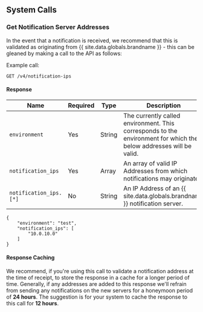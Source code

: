 ## System Calls

### Get Notification Server Addresses

In the event that a notification is received, we recommend that this is validated as originating from {{ site.data.globals.brandname }} - this can be gleaned by making a call to the API as follows:

Example call:

```
GET /v4/notification-ips
```

#### Response

Name | Required | Type | Description
--- | --- | --- | ---
`environment` | Yes | String | The currently called environment. This corresponds to the environment for which the below addresses will be valid.
`notification_ips` | Yes | Array | An array of valid IP Addresses from which notifications may originate.
`notification_ips.[*]` | No | String | An IP Address of an {{ site.data.globals.brandname }} notification server.

```
{
	"environment": "test",
	"notification_ips": [
		"10.0.10.0"
	]
}
```

#### Response Caching

We recommend, if you're using this call to validate a notification address at the time of receipt, to store the response in a cache for a longer period of time. Generally, if any addresses are added to this response we'll refrain from sending any notifications on the new servers for a honeymoon period of **24 hours**. The suggestion is for your system to cache the response to this call for **12 hours**.
